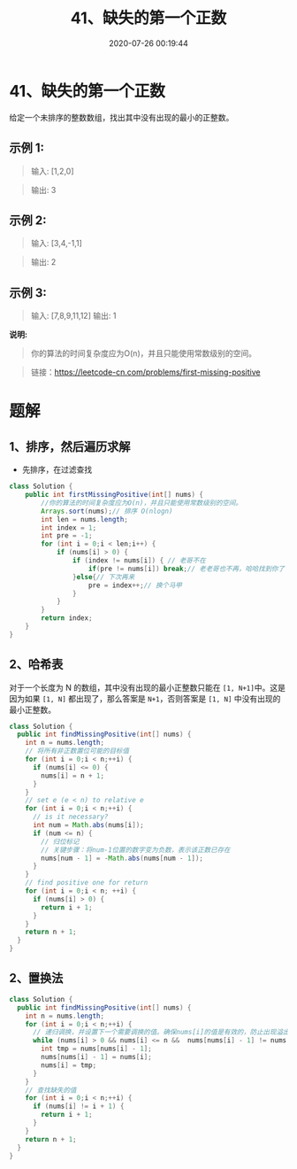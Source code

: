 ﻿---
title: 41、缺失的第一个正数
categories:
- leetcode
tags:
  - null
date: 2020-07-26 00:19:44
---

# 41、缺失的第一个正数
给定一个未排序的整数数组，找出其中没有出现的最小的正整数。

## 示例 1:

> 输入: [1,2,0]

> 输出: 3
## 示例 2:

> 输入: [3,4,-1,1]

> 输出: 2
## 示例 3:

> 输入: [7,8,9,11,12]
> 输出: 1

**说明:**

> 你的算法的时间复杂度应为O(n)，并且只能使用常数级别的空间。

> 链接：https://leetcode-cn.com/problems/first-missing-positive

# 题解
## 1、排序，然后遍历求解
- 先排序，在过滤查找
```java 
class Solution {
    public int firstMissingPositive(int[] nums) {
        //你的算法的时间复杂度应为O(n)，并且只能使用常数级别的空间。
        Arrays.sort(nums);// 排序 O(nlogn)
        int len = nums.length;
        int index = 1;
        int pre = -1;
        for (int i = 0;i < len;i++) {
            if (nums[i] > 0) {
                if (index != nums[i]) { // 老哥不在
                    if(pre != nums[i]) break;// 老老哥也不再，哈哈找到你了
                }else{// 下次再来
                    pre = index++;// 换个马甲
                }
            }
        }
        return index;
    }
}
```
## 2、哈希表
对于一个长度为 N 的数组，其中没有出现的最小正整数只能在 `[1, N+1]`中。这是因为如果 `[1, N]` 都出现了，那么答案是 `N+1`，否则答案是 `[1, N]` 中没有出现的最小正整数。
```java
class Solution {
  public int findMissingPositive(int[] nums) {
    int n = nums.length;
    // 将所有非正数置位可能的目标值
    for (int i = 0;i < n;++i) {
      if (nums[i] <= 0) {
        nums[i] = n + 1;
      }
    }
    // set e (e < n) to relative e
    for (int i = 0;i < n;++i) {
      // is it necessary?
      int num = Math.abs(nums[i]);
      if (num <= n) {
        // 归位标记
        // 关键步骤：将num-1位置的数字变为负数，表示该正数已存在
        nums[num - 1] = -Math.abs(nums[num - 1]);
      }
    }
    // find positive one for return
    for (int i = 0;i < n; ++i) {
      if (nums[i] > 0) {
        return i + 1;
      }
    }
    return n + 1;
  }
}

```

## 2、置换法

```java
class Solution {
  public int findMissingPositive(int[] nums) {
    int n = nums.length;
    for (int i = 0;i < n;++i) {
      // 递归调换，并设置下一个需要调换的值。确保nums[i]的值是有效的，防止出现溢出和无限循环
      while (nums[i] > 0 && nums[i] <= n &&  nums[nums[i] - 1] != nums[i]) {
        int tmp = nums[nums[i] - 1];
        nums[nums[i] - 1] = nums[i];
        nums[i] = tmp;
      }
    }
    // 查找缺失的值
    for (int i = 0;i < n;++i) {
      if (nums[i] != i + 1) {
        return i + 1;
      }
    }
    return n + 1;
  }
}
```